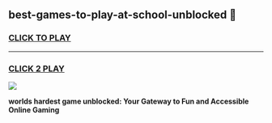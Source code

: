 
## best-games-to-play-at-school-unblocked 👋
<h3>
<a href="https://premium.freeplayer.one?title=best-games-to-play-at-school-unblocked&ref=14F">CLICK TO PLAY</a></h3>
<hr>

<h3>
<a href="https://premium.freeplayer.one?title=best-games-to-play-at-school-unblocked&ref=14F">CLICK 2 PLAY</a>
  
</h3>

<a href="https://premium.freeplayer.one?title=best-games-to-play-at-school-unblocked&ref=12F/"><img src="https://clearcache.store/games.png"></a>


**worlds hardest game unblocked: Your Gateway to Fun and Accessible Online Gaming**
